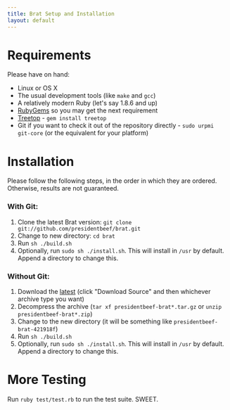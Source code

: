 ```yaml
---
title: Brat Setup and Installation
layout: default
---
```


# Requirements

Please have on hand:

* Linux or OS X
* The usual development tools (like `make` and `gcc`)
* A relatively modern Ruby (let's say 1.8.6 and up)
* [RubyGems](http://rubyforge.org/projects/rubygems/) so you may get the next requirement
* [Treetop](http://treetop.rubyforge.org/) - `gem install treetop`
* Git if you want to check it out of the repository directly - `sudo urpmi git-core` (or the equivalent for your platform)

# Installation

Please follow the following steps, in the order in which they are ordered. Otherwise, results are not guaranteed.

### With Git:

1. Clone the latest Brat version: `git clone git://github.com/presidentbeef/brat.git`
2. Change to new directory: `cd brat`
3. Run `sh ./build.sh`
4. Optionally, run `sudo sh ./install.sh`. This will install in `/usr` by default. Append a directory to change this.


### Without Git:

1. Download the [latest](http://github.com/presidentbeef/brat/) (click "Download Source" and then whichever archive type you want)
2. Decompress the archive (`tar xf presidentbeef-brat*.tar.gz` or `unzip presidentbeef-brat*.zip`)
3. Change to the new directory (it will be something like `presidentbeef-brat-421918f`)
4. Run `sh ./build.sh`
5. Optionally, run `sudo sh ./install.sh`. This will install in `/usr` by default. Append a directory to change this.

# More Testing

Run `ruby test/test.rb` to run the test suite. SWEET.


